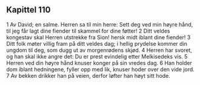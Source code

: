 ## Kapittel 110

1 Av David; en salme. Herren sa til min herre: Sett deg ved min høyre hånd, til jeg får lagt dine fiender til skammel for dine føtter!
2 Ditt veldes kongestav skal Herren utstrekke fra Sion! hersk midt iblant dine fiender!
3 Ditt folk møter villig fram på ditt veldes dag; i hellig prydelse kommer din ungdom til deg, som dugg ut av morgenrødens skjød.
4 Herren har svoret, og han skal ikke angre det: Du er prest evindelig etter Melkisedeks vis.
5 Herren ved din høyre hånd knuser konger på sin vredes dag.
6 Han holder dom iblant hedningene, fyller opp med lik, knuser hoder over den vide jord.
7 Av bekken drikker han på veien, derfor løfter han høyt sitt hode.
